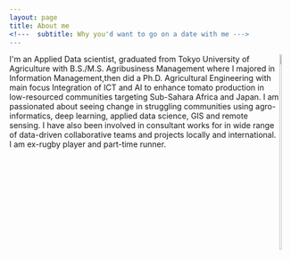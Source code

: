 ```yaml
---
layout: page
title: About me
<!---  subtitle: Why you'd want to go on a date with me --->
---
```




<div style="float: right">
<img src="https://denisdpr.github.io/assets/img/aboutpic.PNG" width="30%"/></div>I'm an Applied Data scientist, graduated from Tokyo University of Agriculture with B.S./M.S. Agribusiness Management where I majored in Information Management,then did a Ph.D. Agricultural Engineering with main focus Integration of ICT and AI to enhance tomato production in low-resourced communities targeting Sub-Sahara Africa and Japan. I am passionated about seeing change in struggling communities using agro-informatics, deep learning, applied data science, GIS and remote sensing. 
I have also been involved in consultant works for in wide range of data-driven collaborative teams and projects locally and international. 
I am ex-rugby player and part-time runner. 

